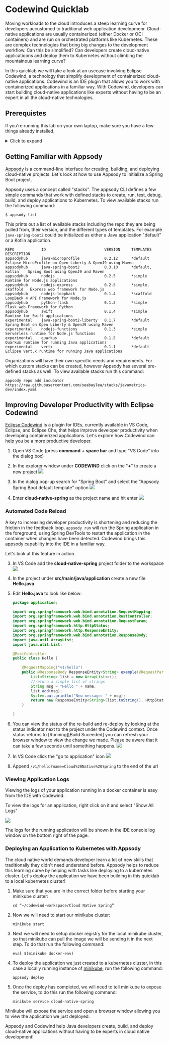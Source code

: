 # Codewind Quicklab

Moving workloads to the cloud introduces a steep learning curve for developers accustomed to traditional web application developmenr. Cloud-native applications are usually containerized (either Docker or OCI containers) and are run on orchestrated platforms like Kubernetes. These are complex technologies that bring big changes to the development workflow. Can this be simplified? Can developers create cloud-native applicatioons and deploy them to Kubernetes without climbing the mountainous learning curve? 

In this quicklab we will take a look at an usecase involving Eclipse Codewind, a technology that simplify development of containerized cloud-native applications. Codewind is an IDE plugin that allows you to work with containerized applications in a familiar way. With Codewind, developers can start building cloud-native applications like experts without having to be an expert in all the cloud-native technologies. 

## Prerequistes

If you're running this lab on your own laptop, make sure you have a few things already installed.

<details>
  <summary>Click to expand</summary>
  
### Configure Local System

This quicklab requires the following tools: 

1. Docker
2. VS Code
3. VS Code Codewind [extension](https://www.eclipse.org/codewind/mdt-vsc-getting-started.html)

We recommend working with the latest available version of each.

</details>

## Getting Familiar with Appsody

[Appsody](https://appsody.dev/) is a command-line interface for creating, building, and deploying cloud-native projects. Let's look at how to use Appsody to initialize a Spring Boot project. 

Appsody uses a concept called "stacks". The appsody CLI defines a few simple commands that work with defined stacks to create, run, test, debug, build, and deploy applications to Kubernetes. To view available stacks run the following command:

```
$ appsody list
```

This prints out a list of available stacks including the repo they are being pulled from, their version, and the different types of templates. For example `java-spring-boot2` could be initialized as either a Java application "default" or a Kotlin application.

```
REPO        	ID                       	VERSION  	TEMPLATES        	DESCRIPTION                                              
appsodyhub  	java-microprofile        	0.2.12   	*default         	Eclipse MicroProfile on Open Liberty & OpenJ9 using Maven
appsodyhub  	java-spring-boot2        	0.3.10   	*default, kotlin 	Spring Boot using OpenJ9 and Maven                       
appsodyhub  	nodejs                   	0.2.5    	*simple          	Runtime for Node.js applications                         
appsodyhub  	nodejs-express           	0.2.5    	*simple, skaffold	Express web framework for Node.js                        
appsodyhub  	nodejs-loopback          	0.1.4    	*scaffold        	LoopBack 4 API Framework for Node.js                     
appsodyhub  	python-flask             	0.1.3    	*simple          	Flask web Framework for Python                           
appsodyhub  	swift                    	0.1.4    	*simple          	Runtime for Swift applications                           
experimental	java-spring-boot2-liberty	0.1.7    	*default         	Spring Boot on Open Liberty & OpenJ9 using Maven         
experimental	nodejs-functions         	0.1.3    	*simple          	Serverless runtime for Node.js functions                 
experimental	quarkus                  	0.1.5    	*default         	Quarkus runtime for running Java applications            
experimental	vertx                    	0.1.1    	*default         	Eclipse Vert.x runtime for running Java applications   
```

Organizations will have their own specific needs and requirements. For which custom stacks can be created, however Appsody has several pre-defined stacks as well. To view available stacks run this command:

``` 
appsody repo add incubator https://raw.githubusercontent.com/seabaylea/stacks/javametrics-dev/index.yaml
```

## Improving Developer Productivity with Eclipse Codewind

[Eclipse Codewind](https://www.eclipse.org/codewind/) is a plugin for IDEs, currently available in VS Code, Eclipse, and Eclipse Che, that helps improve developer productivity when developing containerized applications. Let's explore how Codewind can help you be a more productive developer.

1. Open VS Code (press **command** + **space bar** and type "VS Code" into the dialog box)
2. In the explorer window under **CODEWIND** click on the "**+**" to create a new project
![](images/codewind-explorer.png)

3. In the dialog pop-up search for "Spring Boot" and select the "Appsody Spring Boot default template" option
![](images/codewind-new-project-part3.png)

4. Enter **cloud-native-spring** as the project name and hit enter
![](images/codewind-explorer-new.png)

### Automated Code Reload

A key to increasing developer productivity is shortening and reducing the friction in the feedback loop. `appsody run` will run the Spring application in the foreground, using Spring DevTools to restart the application in the container when changes have been detected. Codewind brings this appsody capability into the IDE in a familiar way.  

Let's look at this feature in action.

3. In VS Code add the **cloud-native-spring** project folder to the workspace
	![](images/add-project.png)
4. 	In the project under **src/main/java/application** create a new file **Hello.java**
5. Edit **Hello.java** to look like below:
	
	```java
	package application;
	
	import org.springframework.web.bind.annotation.RequestMapping;
	import org.springframework.web.bind.annotation.RestController;
	import org.springframework.web.bind.annotation.RequestParam;
	import org.springframework.http.HttpStatus;
	import org.springframework.http.ResponseEntity;
	import org.springframework.web.bind.annotation.ResponseBody;
	import java.util.ArrayList;
	import java.util.List;
	
	@RestController
	public class Hello {
	
	    @RequestMapping("v1/hello")
	    public @ResponseBody ResponseEntity<String> example(@RequestParam("name") String name) {
	        List<String> list = new ArrayList<>();
	        //return a simple list of strings
	        String msg = "Hello " + name;
	        list.add(msg);
	        System.out.println("New message: " + msg);
	        return new ResponseEntity<String>(list.toString(), HttpStatus.OK);
	    }
	
	}
	```
6. You can view the status of the re-build and re-deploy by looking at the status indicator next to the project under the Codewind context. Once status returns to [Running][Build Suceeded] you can refresh your browser window to view the change we made. Please be aware that it can take a few seconds until something happens. 
	![](images/project-status.png)	
1. In VS Code click the "go to application" icon	![](images/open-project.png)
2. Append `/v1/hello?name=Cloud%20Native%20Spring` to the end of the url

### Viewing Application Logs

Viewing the logs of your application running in a docker container is easy from the IDE with Codewind. 

To view the logs for an application, right click on it and select "Show All Logs" 

![](images/show-logs-new.png)

The logs for the running application will be shown in the IDE console log window on the bottom right of the page. 

### Deploying an Application to Kubernetes with Appsody 

The cloud native world demands developer learn a lot of new skills that traditionally they didn't need understand before. Appsody helps to reduce this learning curve by helping with tasks like deploying to a kubernetes cluster. Let's deploy the application we have been building in this quicklab to a local kubernetes cluster!

1. Make sure that you are in the correct folder before starting your minikube cluster: 

	```
	cd “~/codewind-workspace/Cloud Native Spring”
	```

1. Now we will need to start our minikube cluster:

	```
	minikube start
	```

1. Next we will need to setup docker registry for the local minikube cluster, so that minikube can pull the image we will be sending it in the next step. To do that run the following command:

	```
	eval $(minikube docker-env)
	```

1. To deploy the application we just created to a kubernetes cluster, in this case a locally running instance of [minikube](https://github.com/kubernetes/minikube), run the following command:

	```
	appsody deploy
	``` 

1. Once the deploy has completed, we will need to tell minikube to expose the service, to do this run the following command:

	```
	minikube service cloud-native-spring
	```

Minikube will expose the service and open a browser window allowing you to view the application we just deployed.

Appsody and Codewind help Java developers create, build, and deploy cloud-native applications without having to be experts in cloud native development!

